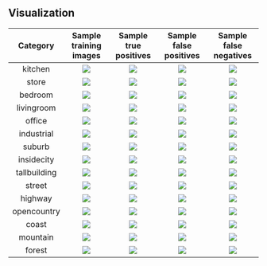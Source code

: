 ## Visualization
| Category | Sample training images | Sample true positives | Sample false positives | Sample false negatives |
| :-----------: | :--------------------: | :-------------------: | :-----------------------------: | :----------------------------------------: |
| kitchen | ![](thumbnails\kitchen_train_image_0001.jpg) | ![](thumbnails\kitchen_TP_image_0201.jpg) | ![](thumbnails\kitchen_FP_image_0340.jpg) | ![](thumbnails\kitchen_FN_image_0209.jpg) |
| store | ![](thumbnails\store_train_image_0001.jpg) | ![](thumbnails\store_TP_image_0312.jpg) | ![](thumbnails\store_FP_image_0334.jpg) | ![](thumbnails\store_FN_image_0313.jpg) |
| bedroom | ![](thumbnails\bedroom_train_image_0001.jpg) | ![](thumbnails\bedroom_TP_image_0182.jpg) | ![](thumbnails\bedroom_FP_image_0328.jpg) | ![](thumbnails\bedroom_FN_image_0215.jpg) |
| livingroom | ![](thumbnails\livingroom_train_image_0001.jpg) | ![](thumbnails\livingroom_TP_image_0288.jpg) | ![](thumbnails\livingroom_FP_image_0324.jpg) | ![](thumbnails\livingroom_FN_image_0287.jpg) |
| office | ![](thumbnails\office_train_image_0002.jpg) | ![](thumbnails\office_TP_image_0208.jpg) | ![](thumbnails\office_FP_image_0309.jpg) | ![](thumbnails\office_FN_image_0214.jpg) |
| industrial | ![](thumbnails\industrial_train_image_0002.jpg) | ![](thumbnails\industrial_TP_image_0303.jpg) | ![](thumbnails\industrial_FP_image_0349.jpg) | ![](thumbnails\industrial_FN_image_0311.jpg) |
| suburb | ![](thumbnails\suburb_train_image_0002.jpg) | ![](thumbnails\suburb_TP_image_0241.jpg) | ![](thumbnails\suburb_FP_image_0342.jpg) | ![](thumbnails\suburb_FN_image_0229.jpg) |
| insidecity | ![](thumbnails\insidecity_train_image_0005.jpg) | ![](thumbnails\insidecity_TP_image_0304.jpg) | ![](thumbnails\insidecity_FP_image_0347.jpg) | ![](thumbnails\insidecity_FN_image_0307.jpg) |
| tallbuilding | ![](thumbnails\tallbuilding_train_image_0010.jpg) | ![](thumbnails\tallbuilding_TP_image_0355.jpg) | ![](thumbnails\tallbuilding_FP_image_0171.jpg) | ![](thumbnails\tallbuilding_FN_image_0351.jpg) |
| street | ![](thumbnails\street_train_image_0001.jpg) | ![](thumbnails\street_TP_image_0284.jpg) | ![](thumbnails\street_FP_image_0351.jpg) | ![](thumbnails\street_FN_image_0292.jpg) |
| highway | ![](thumbnails\highway_train_image_0009.jpg) | ![](thumbnails\highway_TP_image_0246.jpg) | ![](thumbnails\highway_FP_image_0061.jpg) | ![](thumbnails\highway_FN_image_0260.jpg) |
| opencountry | ![](thumbnails\opencountry_train_image_0003.jpg) | ![](thumbnails\opencountry_TP_image_0391.jpg) | ![](thumbnails\opencountry_FP_image_0313.jpg) | ![](thumbnails\opencountry_FN_image_0410.jpg) |
| coast | ![](thumbnails\coast_train_image_0006.jpg) | ![](thumbnails\coast_TP_image_0360.jpg) | ![](thumbnails\coast_FP_image_0319.jpg) | ![](thumbnails\coast_FN_image_0359.jpg) |
| mountain | ![](thumbnails\mountain_train_image_0002.jpg) | ![](thumbnails\mountain_TP_image_0373.jpg) | ![](thumbnails\mountain_FP_image_0321.jpg) | ![](thumbnails\mountain_FN_image_0374.jpg) |
| forest | ![](thumbnails\forest_train_image_0003.jpg) | ![](thumbnails\forest_TP_image_0326.jpg) | ![](thumbnails\forest_FP_image_0117.jpg) | ![](thumbnails\forest_FN_image_0328.jpg) |

